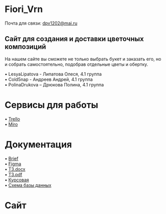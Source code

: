 # Fiori_Vrn

Почта для связи: dpv1202@mai.ru

## Сайт для создания и доставки цветочных композиций

На нашем сайте вы сможете не только выбрать букет и заказать его, но и собрать самостоятельно, подобрав отдельные цветы и обертку.

•	LesyaLipatova - Липатова Олеся, 4.1 группа <br>
•	Cold5nap - Андреев Андрей, 4.1 группа <br>
•	PolinaDrukova – Дрюкова Полина, 4.1 группа

# Сервисы для работы
•	[Trello](https://trello.com/b/Nqp99d2G/florivrn) <br>
•	[Miro](https://miro.com/app/board/uXjVOKXFtbQ=/) 

# Документация
•	[Brief](https://docs.google.com/document/d/1IJp-1C8tf-0_l_FjSb6YfyyIs4_G51yvAsvgOAiFqi4/edit?usp=sharing)<br>
•	[Figma](https://www.figma.com/file/WP77N7u5n6KaKM3tPLNumZ/Flory_vrn?node-id=0%3A1)<br>
•	[ТЗ.docx](https://github.com/Cold5nap/TP-4.1-team3-task5/blob/377e73157cfa3bba0ec31734ae97a170f8b3a22b/Техническое%20задание.docx)<br>
•	[ТЗ.pdf](https://github.com/Cold5nap/TP-4.1-team3-task5/blob/377e73157cfa3bba0ec31734ae97a170f8b3a22b/Техническое%20задание.pdf)<br>
•	[Курсовая](https://github.com/Cold5nap/TP-4.1-team3-task5/blob/8eadc201c750242a527d5f7071563498437d2dca/Курсовая.docx)<br>
•	[Схема базы данных](https://github.com/Cold5nap/TP-4.1-team3-task5/blob/0bcb0393efa8a4ff0651433791467ff83b4b6cd7/documents/schemaDB.jpg)<br>

# Сайт
